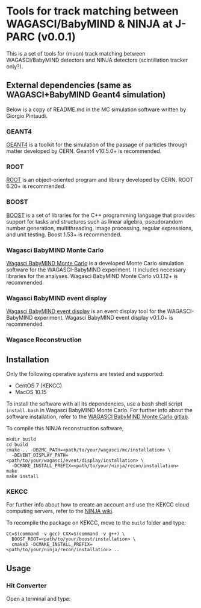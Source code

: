 # Tools for track matching between WAGASCI/BabyMIND & NINJA at J-PARC (v0.0.1)

This is a set of tools for (muon) track matching between WAGASCI/BabyMIND detectors
and NINJA detectors (scintillation tracker only?).

## External dependencies (same as WAGASCI+BabyMIND Geant4 simulation)

Below is a copy of README.md in the MC simulation software written by Giorgio Pintaudi.

### GEANT4

[GEANT4](http://heant4.cern/ch/) is a toolkit for the simulation of
the passage of particles through matter developed by CERN.
Geant4 v10.5.0+ is recommended.

### ROOT

[ROOT](https://root.cern.ch/) is an object-oriented program and
library developed by CERN. ROOT 6.20+ is recommended.

### BOOST

[BOOST](https://www.boost.org/) is a set of libraries for the C++
programming language that provides support for tasks and structures
such as linear algebra, pseudorandom number generation,
multithreading, image processing, regular expressions, and unit
testing. Boost 1.53+ is recommended.

### Wagasci BabyMIND Monte Carlo
[Wagasci BabyMIND Monte Carlo](https://git.t2k.org/wagasci_babymind/wagasci-babymind-monte-carlo) is a developed Monte Carlo simulation software for the WAGASCI-BabyMIND experiment.
It includes necessary libraries for the analyses.
Wagasci BabyMIND Monte Carlo v0.1.12+ is recommended.

### Wagasci BabyMIND event display
[Wagasci BabyMIND event display](https://git.t2k.org/wagasci_babymind/wagasci-babymind-event-display) is an event display tool for the WAGASCI-BabyMIND experiment.
Wagasci BabyMIND event display v0.1.0+ is recommended.

### Wagasce Reconstruction

## Installation

Only the following operative systems are tested and supported:
 - CentOS 7 (KEKCC)
 - MacOS 10.15

To install the software with all its dependencies, use a bash shell script `install.bash` in Wagasci BabyMIND Monte Carlo.
For further info about the software installation, refer to the [WAGASCI BabyMIND Monte Carlo gitlab](https://git.t2k.org/wagasci_babymind/wagasci-babymind-monte-carlo).

To compile this NINJA reconstruction software,
```shell script
mkdir build
cd build
cmake .. -DB2MC_PATH=<path/to/your/wagasci/mc/installation> \
  -DEVENT_DISPLAY_PATH=<path/to/your/wagasci/event/display/installation> \
  -DCMAKE_INSTALL_PREFIX=<path/to/your/ninja/recon/installation>
make
make install
```

### KEKCC

For further info about how to create an account and use the KEKCC
cloud computing servers, refer to the [NINJA
wiki](https://www-he.scphys.kyoto-u.ac.jp/research/Neutrino/ninja/dokuwiki/doku.php?id=software:howto:kekcc).

To recompile the package on KEKCC, move to the `build` folder and type:
```shell script
CC=$(command -v gcc) CXX=$(command -v g++) \
  BOOST_ROOT=<path/to/your/boost/installation> \
  cmake3 -DCMAKE_INSTALL_PREFIX=<path/to/your/ninja/recon/installation> ..
```

## Usage

### Hit Converter

Open a terminal and type:

```shell script

```



